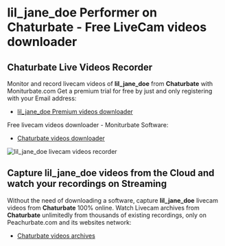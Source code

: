 # lil_jane_doe Performer on Chaturbate - Free LiveCam videos downloader

## Chaturbate Live Videos Recorder

Monitor and record livecam videos of **lil_jane_doe** from **Chaturbate** with Moniturbate.com
Get a premium trial for free by just and only registering with your Email address:
* [lil_jane_doe Premium videos downloader](https://moniturbate.com/request-demo-licence-key.html)

Free livecam videos downloader - Moniturbate Software:
* [Chaturbate videos downloader](https://moniturbate.com/moniturbate-download-software.html)

![lil_jane_doe livecam videos recorder](https://peachurnet.com/templates/moniturbate-software.png)


## Capture lil_jane_doe videos from the Cloud and watch your recordings on Streaming

Without the need of downloading a software, capture **lil_jane_doe** livecam videos from **Chaturbate** 100% online.
Watch Livecam archives from **Chaturbate** unlimitedly from thousands of existing recordings, only on Peachurbate.com and its websites network:
* [Chaturbate videos archives](https://peachurnet.com/)